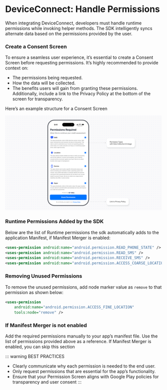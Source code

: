 # DeviceConnect: Handle Permissions

When integrating DeviceConnect, developers must handle runtime permissions while invoking helper methods. The SDK intelligently syncs alternate data based on the permissions provided by the user.

### Create a Consent Screen
To ensure a seamless user experience, it’s essential to create a Consent Screen before requesting permissions. It’s highly recommended to provide context on:
- The permissions being requested.
- How the data will be collected.
- The benefits users will gain from granting these permissions.
Additionally, include a link to the Privacy Policy at the bottom of the screen for transparency.

Here’s an example structure for a Consent Screen

<img src="/device_connect_permissions_screen.svg" alt="Permission Screen" style="width:500;height:600" />

### Runtime Permissions Added by the SDK
Below are the list of Runtime permissions the sdk automatically adds to the application Manifest, if Manifest Merger is enabled:
```xml
<uses-permission android:name="android.permission.READ_PHONE_STATE" />
<uses-permission android:name="android.permission.READ_SMS" />
<uses-permission android:name="android.permission.RECEIVE_SMS" />
<uses-permission android:name="android.permission.ACCESS_COARSE_LOCATION" />
```

### Removing Unused Permissions

To remove the unused permissions, add node marker value as `remove` to that permission as shown below:
```xml
<uses-permission
    android:name="android.permission.ACCESS_FINE_LOCATION"
    tools:node="remove" />
```

### If Manifest Merger is not enabled
Add the required permissions manually to your app’s manifest file. Use the list of permissions provided above as a reference. If Manifest Merger is enabled, you can skip this section

::: warning BEST PRACTICES
- Clearly communicate why each permission is needed to the end user.
- Only request permissions that are essential for the app’s functionality.
- Ensure that your Permission Screen aligns with Google Play policies for transparency and user consent
:::
